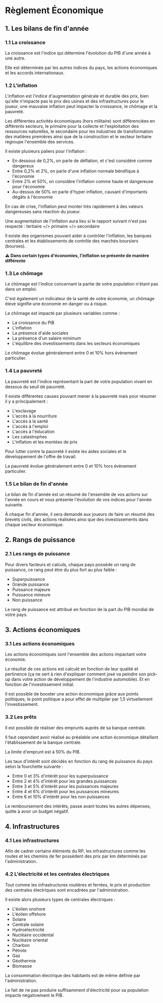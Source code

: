 # Règlement Économique

## 1. Les bilans de fin d'année

### 1.1 La croissance

La croissance est l'indice qui détermine l'évolution du PIB d'une année à une autre.

Elle est déterminée par les autres indices du pays, les actions économiques et les accords internationaux.

### 1.2 L'inflation

L'inflation est l'indice d'augmentation générale et durable des prix, bien qu'elle n'impacte pas le prix des usines et des infrastructures pour le joueur, une mauvaise inflation peut impacter la croissance, le chômage et la pauvreté.

Les différentes activités économiques (hors militaire) sont différenciées en différents secteurs, le primaire pour la collecte et l'exploitation des ressources naturelles, le secondaire pour les industries de transformation des matières premières ainsi que de la construction et le secteur tertiaire regroupe l'ensemble des services.

Il existe plusieurs paliers pour l'inflation :

- En dessous de 0,2%, on parle de déflation, et c'est considéré comme dangereux
- Entre 0,2% et 2%, on parle d'une inflation normale bénéfique à l'économie
- Entre 2% et 50%, on considère l'inflation comme haute et dangereuse pour l'économie
- Au-dessus de 50% on parle d'hyper inflation, causant d'importants dégâts à l'économie

En cas de crise, l'inflation peut monter très rapidement à des valeurs dangereuses sans réaction du joueur.

Une augmentation de l'inflation aura lieu si le rapport suivant n'est pas respecté :
tertiaire =/> primaire =/> secondaire

Il existe des organismes pouvant aider à contrôler l'inflation, les banques centrales et les établissements de contrôle des marchés boursiers (bourses).

**⚠️ Dans certain types d'économies, l'inflation se présente de manière différente**

### 1.3 Le chômage

Le chômage est l'indice concernant la partie de votre population n'étant pas dans un emploi.

C'est également un indicateur de la santé de votre économie, un chômage élevé signifie une économie en danger ou à risque.

Le chômage est impacté par plusieurs variables comme :

- La croissance du PIB
- L'inflation
- La présence d'aide sociales
- La présence d'un salaire minimum
- L'équilibre des investissements dans les secteurs économiques

Le chômage évolue généralement entre 0 et 10% hors évènement particulier.

### 1.4 La pauvreté

La pauvreté est l'indice représentant la part de votre population vivant en dessous du seuil de pauvreté.

Il existe différentes causes pouvant mener à la pauvreté mais pour résumer il y a principalement :

- L'esclavage
- L'accès à la nourriture
- L'accès à la santé
- L'accès à l'emploi
- L'accès à l'éducation
- Les catastrophes
- L'inflation et les montées de prix

Pour lutter contre la pauvreté il existe les aides sociales et le développement de l'offre de travail.

La pauvreté évolue généralement entre 0 et 10% hors évènement particulier.

### 1.5 Le bilan de fin d'année

Le bilan de fin d'année est un résumé de l'ensemble de vos actions sur l'année en cours et vous présente l'évolution de vos indices pour l'année suivante.

À chaque fin d'année, il sera demandé aux joueurs de faire un résumé des brevets civils, des actions réalisées ainsi que des investissements dans chaque secteur économique.

## 2. Rangs de puissance

### 2.1 Les rangs de puissance

Pour divers facteurs et calculs, chaque pays possède un rang de puissance, ce rang peut être du plus fort au plus faible :

- Superpuissance
- Grande puissance
- Puissance majeure
- Puissance mineure
- Non puissance

Le rang de puissance est attribué en fonction de la part du PIB mondial de votre pays.

## 3. Actions économiques

### 3.1 Les actions économiques

Les actions économiques sont l'ensemble des actions impactant votre économie.

Le résultat de ces actions est calculé en fonction de leur qualité et pertinence (ça ne sert à rien d'expliquer comment josé va peindre son pick-up dans votre action de développement de l'industrie automobile). Et en fonction de l'investissement initial.

Il est possible de booster une action économique grâce aux points politiques, le point politique a pour effet de multiplier par 1,5 virtuellement l'investissement.

### 3.2 Les prêts

Il est possible de réaliser des emprunts auprès de sa banque centrale.

Il faut cependant avoir réalisé au préalable une action économique détaillant l'établissement de la banque centrale.

La limite d'emprunt est à 50% du PIB.

Les taux d'intérêt sont décidés en fonction du rang de puissance du pays selon la fourchette suivante :

- Entre 0 et 3% d'intérêt pour les superpuissance
- Entre 2 et 4% d'intérêt pour les grandes puissances
- Entre 3 et 5% d'intérêt pour les puissances majeures
- Entre 4 et 6% d'intérêt pour les puissances mineures
- Entre 6 et 10% d'intérêt pour les non puissances

Le remboursement des intérêts, passe avant toutes les autres dépenses, quitte à avoir un budget négatif.

## 4. Infrastructures

### 4.1 Les infrastructures

Afin de cadrer certains éléments du RP, les infrastructures comme les routes et les chemins de fer possèdent des prix par km déterminés par l'administration.

### 4.2 L'électricité et les centrales électriques

Tout comme les infrastructures routières et ferrées, le prix et production des centrales électriques sont encadrées par l'administration.

Il existe alors plusieurs types de centrales électriques :

- L'éolien onshore
- L'éolien offshore
- Solaire
- Centrale solaire
- Hydroélectricité
- Nucléaire occidental
- Nucléaire oriental
- Charbon
- Pétrole
- Gaz
- Géothermie
- Biomasse

La consommation électrique des habitants est de même définie par l'administration.

Le fait de ne pas produire suffisamment d'électricité pour sa population impacte négativement le PIB.
